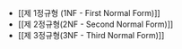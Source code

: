 - [[제 1정규형 (1NF - First Normal Form)]]
- [[제 2정규형(2NF - Second Normal Form)]]
- [[제 3정규형(3NF - Third Normal Form)]]